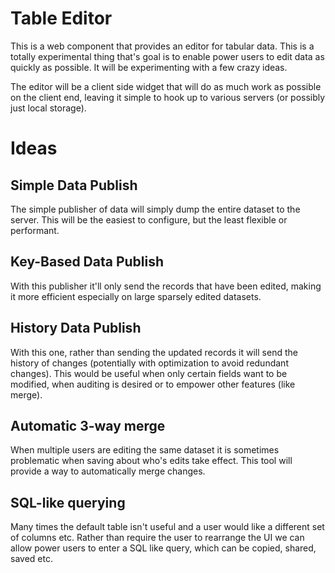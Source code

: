 Table Editor
===

This is a web component that provides an editor for tabular data. This is a totally experimental thing that's goal is to enable power users to edit data as quickly as possible. It will be experimenting with a few crazy ideas.

The editor will be a client side widget that will do as much work as possible on the client end, leaving it simple to hook up to various servers (or possibly just local storage).



Ideas
===

Simple Data Publish
---
The simple publisher of data will simply dump the entire dataset to the server. This will be the easiest to configure, but the least flexible or performant.


Key-Based Data Publish
---

With this publisher it'll only send the records that have been edited, making it more efficient especially on large sparsely edited datasets.

History Data Publish
---
With this one, rather than sending the updated records it will send the history of changes (potentially with optimization to avoid redundant changes). This would be useful when only certain fields want to be modified, when auditing is desired or to empower other features (like merge).

Automatic 3-way merge
---
When multiple users are editing the same dataset it is sometimes problematic when saving about who's edits take effect. This tool will provide a way to automatically merge changes.



SQL-like querying
---
Many times the default table isn't useful and a user would like a different set of columns etc. Rather than require the user to rearrange the UI we can allow power users to enter a SQL like query, which can be copied, shared, saved etc.